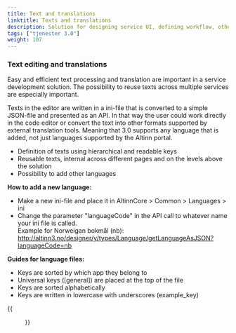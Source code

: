 ```yaml
---
title: Text and translations
linktitle: Texts and translations
description: Solution for designing service UI, defining workflow, other settings, deploy ++
tags: ["tjenester 3.0"]
weight: 107
---
```


### Text editing and translations

Easy and efficient text processing and translation are important in a service development solution. The possibility to reuse texts across
multiple services are especially important.

Texts in the editor are written in a ini-file that is converted to a simple JSON-file and presented as an API. In that way
the user could work directly in the code editor or convert the text into other formats supported by external translation tools. 
Meaning that 3.0 supports any language that is added, not just languages supported by the Altinn portal.

- Definition of texts using hierarchical and readable keys
- Reusable texts, internal across different pages and on the levels above the solution
- Possibility to add other languages

**How to add a new language:**

- Make a new ini-file and place it in AltinnCore > Common > Languages > ini
- Change the parameter "languageCode" in the  API call to whatever name your ini file is called. <br/>
    Example for Norweigan bokmål (nb): <br/>
    http://altinn3.no/designer/y/types/Language/getLanguageAsJSON?languageCode=nb

**Guides for language files:**

- Keys are sorted by which app they belong to
- Universal keys ([general]) are placed at the top of the file
- Keys are sorted alphabetically
- Keys are written in lowercase with underscores (example_key)

{{<figure src="oversetting.png?width=1000" title="Editor for oversetting av tekster">}}
